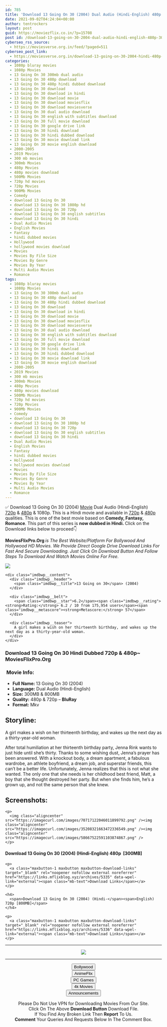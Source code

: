 ```yaml
---
id: 785
title: 'Download 13 Going On 30 (2004) Dual Audio (Hindi-English) 480p [300MB] || 720p [800MB]'
date: 2021-09-02T04:24:04+00:00
author: tentrockers
layout: post
guid: https://moviezflix.co.in/?p=15708
post id: /download-13-going-on-30-2004-dual-audio-hindi-english-480p-300mb-720p-800mb/
cyberseo_rss_source:
  - https://moviesverse.org.in/feed/?paged=511
cyberseo_post_link:
  - https://moviesverse.org.in/download-13-going-on-30-2004-hindi-480p-720p/
categories:
  - 1080p bluray movies
  - 1080p Movies
  - 13 Going On 30 300mb dual audio
  - 13 Going On 30 480p download
  - 13 Going On 30 480p hindi dubbed download
  - 13 Going On 30 download
  - 13 Going On 30 download in hindi
  - 13 Going On 30 download movie
  - 13 Going On 30 download moviesflix
  - 13 Going On 30 download moviesverse
  - 13 Going On 30 dual audio download
  - 13 Going On 30 english with subtitles download
  - 13 Going On 30 full movie download
  - 13 Going On 30 google drive link
  - 13 Going On 30 hindi download
  - 13 Going On 30 hindi dubbed download
  - 13 Going On 30 movie download link
  - 13 Going On 30 movie english download
  - 2000-2005
  - 2019 Movies
  - 300 mb movies
  - 300mb Movies
  - 480p Movies
  - 480p movies download
  - 500Mb Movies
  - 720p hd movies
  - 720p Movies
  - 900Mb Movies
  - Comedy
  - download 13 Going On 30
  - download 13 Going On 30 1080p hd
  - download 13 Going On 30 720p
  - download 13 Going On 30 english subtitles
  - download 13 Going On 30 hindi
  - Dual Audio Movies
  - English Movies
  - Fantasy
  - hindi dubbed movies
  - Hollywood
  - hollywood movies download
  - Movies
  - Movies By File Size
  - Movies By Genre
  - Movies By Year
  - Multi Audio Movies
  - Romance
tags:
  - 1080p bluray movies
  - 1080p Movies
  - 13 Going On 30 300mb dual audio
  - 13 Going On 30 480p download
  - 13 Going On 30 480p hindi dubbed download
  - 13 Going On 30 download
  - 13 Going On 30 download in hindi
  - 13 Going On 30 download movie
  - 13 Going On 30 download moviesflix
  - 13 Going On 30 download moviesverse
  - 13 Going On 30 dual audio download
  - 13 Going On 30 english with subtitles download
  - 13 Going On 30 full movie download
  - 13 Going On 30 google drive link
  - 13 Going On 30 hindi download
  - 13 Going On 30 hindi dubbed download
  - 13 Going On 30 movie download link
  - 13 Going On 30 movie english download
  - 2000-2005
  - 2019 Movies
  - 300 mb movies
  - 300mb Movies
  - 480p Movies
  - 480p movies download
  - 500Mb Movies
  - 720p hd movies
  - 720p Movies
  - 900Mb Movies
  - Comedy
  - download 13 Going On 30
  - download 13 Going On 30 1080p hd
  - download 13 Going On 30 720p
  - download 13 Going On 30 english subtitles
  - download 13 Going On 30 hindi
  - Dual Audio Movies
  - English Movies
  - Fantasy
  - hindi dubbed movies
  - Hollywood
  - hollywood movies download
  - Movies
  - Movies By File Size
  - Movies By Genre
  - Movies By Year
  - Multi Audio Movies
  - Romance
---
```

<div class="thecontent clearfix">
  <p>
    ✅ Download 13 Going On 30 (2004) <a href="https://moviesverse.org.in/category/movies/" data-wpel-link="internal">Movie</a> Dual Audio (Hindi-English) <a href="https://moviesverse.org.in/720p-movies/" data-wpel-link="internal">720p</a>&nbsp;&&nbsp;<a href="https://moviesverse.org.in/480p-movies/" data-wpel-link="internal">480p</a> & 1080p. This is a Hindi movie and available in <a href="https://moviesverse.org.in/720p-movies/" data-wpel-link="internal">720p</a>&nbsp;&&nbsp;<a href="https://moviesverse.org.in/480p-movies/" data-wpel-link="internal">480p</a> qualities. This is one of the best movie based on <strong>Comedy, Fantasy, Romance</strong>. This part of this series is <strong>now dubbed in <span>Hindi.&nbsp;</span></strong><span>Click on the Download links below to proceed👇</span>
  </p>
  
  <p>
    <strong><span>MoviesFlixPro.Org&nbsp;</span></strong><em>is The Best Website/Platform For Bollywood And Hollywood HD Movies. We Provide Direct Google Drive Download Links For Fast And Secure Downloading. Just Click On Download Button And Follow Steps To&nbsp;Download And Watch Movies Online For Free.</em>
  </p>
  
  <div class="imdbwp imdbwp--movie dark">
    <div class="imdbwp__thumb">
      <a class="imdbwp__link" target="_blank" title="13 Going on 30" href="https://www.imdb.com/title/tt0337563/" rel="nofollow external noopener noreferrer" data-wpel-link="external"><img class="imdbwp__img" src="https://m.media-amazon.com/images/M/MV5BMjE1NzI5NTkwMF5BMl5BanBnXkFtZTYwOTA4NzY2._V1_SX300.jpg" /></a>
    </div>
    
    <div class="imdbwp__content">
      <div class="imdbwp__header">
        <span class="imdbwp__title">13 Going on 30</span> (2004)
      </div>
      
      <div class="imdbwp__belt">
        <span class="imdbwp__star">6.2</span><span class="imdbwp__rating"><strong>Rating:</strong> 6.2 / 10 from 175,954 users</span><span class="imdbwp__metascore"><strong>Metascore:</strong> 57</span>
      </div>
      
      <div class="imdbwp__teaser">
        A girl makes a wish on her thirteenth birthday, and wakes up the next day as a thirty-year-old woman.
      </div>
    </div>
  </div>
  
  <h3>
    <span>Download 13 Going On 30 Hindi Dubbed 720p & 480p~ MoviesFlixPro.Org</span>
  </h3>
  
  <h3>
    <span>&nbsp;Movie Info:&nbsp;</span>
  </h3>
  
  <ul>
    <li>
      <strong>Full Name: </strong>13 Going On 30 (2004)
    </li>
    <li>
      <strong>Language:</strong> Dual Audio (Hindi-English)
    </li>
    <li>
      <strong>Size:</strong> 300MB & 800MB
    </li>
    <li>
      <strong>Quality:</strong> 480p & 720p – <span><strong>BluRay</strong></span>
    </li>
    <li>
      <strong>Format:</strong>&nbsp;Mkv
    </li>
  </ul>
  
  <h2>
    <span>Storyline:</span>
  </h2>
  
  <p>
    A girl makes a wish on her thirteenth birthday, and wakes up the next day as a thirty-year-old woman.
  </p>
  
  <div>
    After total humiliation at her thirteenth birthday party, Jenna Rink wants to just hide until she’s thirty. Thanks to some wishing dust, Jenna’s prayer has been answered. With a knockout body, a dream apartment, a fabulous wardrobe, an athlete boyfriend, a dream job, and superstar friends, this can’t be a better life. Unfortunately, Jenna realizes that this is not what she wanted. The only one that she needs is her childhood best friend, Matt, a boy that she thought destroyed her party. But when she finds him, he’s a grown up, and not the same person that she knew.
  </div>
  
  <div class="summary_text">
    <h2>
      <span>Screenshots:</span>
    </h2>
    
    <p>
      <img class="aligncenter" src="https://imagecurl.com/images/70717122046011899792.png" /><img class="aligncenter" src="https://imagecurl.com/images/35208321663472336549.png" /><img class="aligncenter" src="https://imagecurl.com/images/58667522591103874867.png" />
    </p>
  </div>
  
  <div class="inline canwrap">
    <h4>
      <span>Download 13 Going On 30 (2004) (Hindi-English) </span><span>480p&nbsp; [300MB]</span>
    </h4>
    
    <p>
      <a class="maxbutton-1 maxbutton maxbutton-download-links" target="_blank" rel="noopener nofollow external noreferrer" href="https://links.mflixblog.xyz/archives/5335" data-wpel-link="external"><span class="mb-text">Download Links</span></a>
    </p>
    
    <h4>
      <span>Download 13 Going On 30 (2004) (Hindi-</span><span>English) 720p [800MB]</span>
    </h4>
    
    <p>
      <a class="maxbutton-1 maxbutton maxbutton-download-links" target="_blank" rel="noopener nofollow external noreferrer" href="https://links.mflixblog.xyz/archives/5336" data-wpel-link="external"><span class="mb-text">Download Links</span></a>
    </p>
  </div>
</div>

<center>
  </p> 
  
  <hr />
  
  <p>
    <a href="http://gdrivepro.xyz/join.php" data-wpel-link="external" target="_blank" rel="nofollow external noopener noreferrer"><img src="https://i.imgur.com/FhMdWdW.png" /></a>
  </p>
  
  <hr />
  
  <p>
    <a href="https://dogemovies.xyz" target="_blank" data-wpel-link="external" rel="nofollow external noopener noreferrer"><button class="button button5">Bollywood</button></a><br /> <a href="https://animeflix.in" target="_blank" data-wpel-link="external" rel="nofollow external noopener noreferrer"><button class="button button5">AnimeFlix</button></a><br /> <a href="https://gamesflix.net/" target="_blank" data-wpel-link="external" rel="nofollow external noopener noreferrer"><button class="button button5">PC Games</button></a><br /> <a href="https://uhdmovies.in" target="_blank" data-wpel-link="external" rel="nofollow external noopener noreferrer"><button class="button button5">4k Movies</button></a><br /> <a href="https://moviesverse.org.in/announcements/" target="_blank" data-wpel-link="internal" rel="noopener"><button class="button button5">Announcements</button></a>
  </p>
  
  <div class="alert alert-danger">
    Please Do Not Use VPN for Downloading Movies From Our Site.
  </div>
  
  <div class="alert alert-success">
    Click On The Above <strong>Download Button</strong> Download File.
  </div>
  
  <div class="alert alert-warning">
    If You Find Any Broken Link Then <strong>Report</strong> To Us.
  </div>
  
  <div class="alert alert-info">
    <strong>Comment</strong> Your Queries And Requests Below In The Comment Box.
  </div>
  
  <p>
    </center>
  </p>